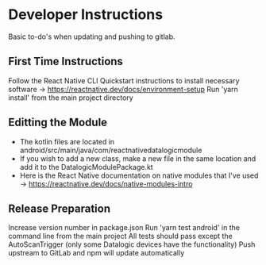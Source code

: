 # Developer Instructions

Basic to-do's when updating and pushing to gitlab.

## First Time Instructions
Follow the React Native CLI Quickstart instructions to install necessary software -> https://reactnative.dev/docs/environment-setup
Run 'yarn install' from the main project directory

## Editting the Module
* The kotlin files are located in android/src/main/java/com/reactnativedatalogicmodule
* If you wish to add a new class, make a new file in the same location and add it to the DatalogicModulePackage.kt
* Here is the React Native documentation on native modules that I've used -> https://reactnative.dev/docs/native-modules-intro
 
## Release Preparation
Increase version number in package.json
Run 'yarn test android' in the command line from the main project
    All tests should pass except the AutoScanTrigger (only some Datalogic devices have the functionality)
Push upstream to GitLab and npm will update automatically
